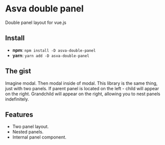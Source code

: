 # Asva double panel

Double panel layout for vue.js

## Install

* **npm**: `npm install -D asva-double-panel` 
* **yarn**: `yarn add -D asva-double-panel`

## The gist

Imagine modal. Then modal inside of modal. This library is the same thing, just with two panels. If parent panel is located on the left - child will appear on the right. Grandchild will appear on the right, allowing you to nest panels indefinitely.

## Features
* Two panel layout. 
* Nested panels.
* Internal panel component.

